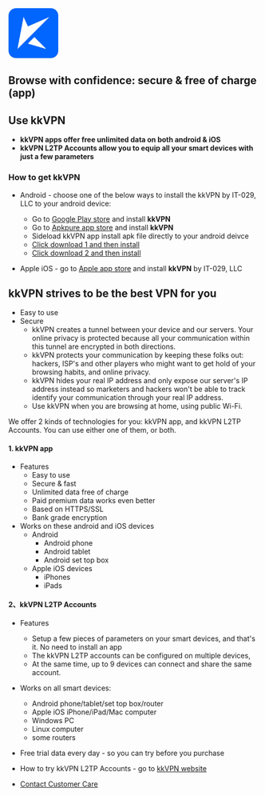 <img src="kkLogoSmall.PNG" alt="kk Logo" width="100"/>

<!-- ![image](kkLogoSmall.PNG) -->

## Browse with confidence: secure & free of charge (app)
## Use kkVPN
- <strong>kkVPN apps offer free unlimited data on both android & iOS</strong>
- <strong>kkVPN L2TP Accounts allow you to equip all your smart devices with just a few parameters</strong>

### How to get kkVPN
- Android - choose one of the below ways to install the kkVPN by IT-029, LLC to your android device: 
  - Go to [Google Play store](https://play.google.com/store/apps/details?id=com.kk.androidclient.kkapp) and install <b>kkVPN</b>
  - Go to [Apkpure app store](https://apkpure.com/p/com.kk.androidclient.kkapp) and install <b>kkVPN</b>
  - Sideload kkVPN app install apk file directly to your android deivce
   - [Click download 1 and then install](https://github.com/a2zitpro/client/releases/download/latest/app-prod-release.apk)
   - [Click download 2 and then install](https://bitbucket.org/kk64/public/downloads/app-prod-release.apk)
 
- Apple iOS - go to [Apple app store](https://apps.apple.com/us/app/kkvpn/id1530649322) and install <b>kkVPN</b> by IT-029, LLC
  


## kkVPN strives to be the best VPN for you

- Easy to use
- Secure
  - kkVPN creates a tunnel between your device and our servers. Your online privacy is protected because all your communication within this tunnel are encrypted in both directions.
  - kkVPN protects your communication by keeping these folks out: hackers, ISP's and other players who might want to get hold of your browsing habits, and online privacy.
  - kkVPN hides your real IP address and only expose our server's IP address instead so marketers and hackers won't be able to track identify your communication through your real IP address. 
  - Use kkVPN when you are browsing at home, using public Wi-Fi. 
 
We offer 2 kinds of technologies for you: kkVPN app, and kkVPN L2TP Accounts. You can use either one of them, or both. 

#### 1. kkVPN app
- Features
  - Easy to use
  - Secure & fast
  - Unlimited data free of charge
  - Paid premium data works even better
  - Based on HTTPS/SSL  
  - Bank grade encryption
- Works on these android and iOS devices
  - Android
    - Android phone
    - Android tablet
    - Android set top box
  - Apple iOS devices
    - iPhones
    - iPads

#### 2、kkVPN L2TP Accounts
- Features
  - Setup a few pieces of parameters on your smart devices, and that's it. No need to install an app
  - The kkVPN L2TP accounts can be configured on multiple devices, 
  - At the same time, up to 9 devices can connect and share the same account. 

- Works on all smart devices: 
  - Android phone/tablet/set top box/router
  - Apple iOS iPhone/iPad/Mac computer
  - Windows PC
  - Linux computer
  - some routers

- Free trial data every day - so you can try before you purchase

- How to try kkVPN L2TP Accounts - go to [kkVPN website ](https://atozitpro.net)

- [Contact Customer Care ](mailto:cs@a2zitpro.com)
